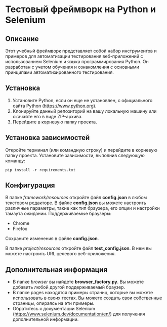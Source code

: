 # Тестовый фреймворк на Python и Selenium 
## Описание
Этот учебный фреймворк представляет собой набор инструментов и примеров для автоматизации тестирования веб-приложений с использованием Selenium и языка программирования Python. Он разработан с учетом обучения и ознакомления с основными принципами автоматизированного тестирования.

## Установка

1. Установите Python, если он еще не установлен, с официального сайта Python (https://www.python.org).
2. Клонируйте данный репозиторий на вашу локальную машину или скачайте его в виде ZIP-архива.
3. Перейдите в корневую папку проекта.

## Установка зависимостей
Откройте терминал (или командную строку) и перейдите в корневую папку проекта.
Установите зависимости, выполнив следующую команду:


```bazaar
pip install -r requirements.txt
```

## Конфигурация
В папке *framework/resourses* откройте файл **config.json** в любом текстовом редакторе.
В файле **config.json** вы можете настроить различные параметры, такие как тип браузера, его опции и настройки тамаута ожидании.
Поддерживаемые браузеры:
- Chrome
- Firefox

Сохраните изменения в файле **config.json**.

В папке *project/resources* откройте файл **test_config.json**. В нем
вы можете настроить URL целевого веб-приложения.

## Дополнительная информация
- В папке *browser* вы найдете **browser_factory.py**. Вы можете добавить любой другой поддерживаемый браузер.
- В папке pages находятся примеры страниц, которые вы можете использовать в своих тестах. Вы можете создать свои собственные страницы, опираясь на эти примеры.
- Обратитесь к документации Selenium (https://www.selenium.dev/documentation/en/) для получения дополнительной информации.
